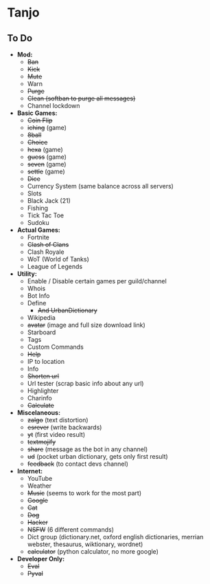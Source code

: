 # Tanjo

## To Do
- **Mod:**
	- ~~Ban~~
	- ~~Kick~~
	- ~~Mute~~
	- Warn
	- ~~Purge~~	
	- ~~Clean (softban to purge all messages)~~
	- Channel lockdown
- **Basic Games:**
	- ~~Coin Flip~~
	- ~~iching~~ (game)
	- ~~8ball~~
	- ~~Choice~~
	- ~~hexa~~ (game)
	- ~~guess~~ (game)
	- ~~seven~~ (game)
	- ~~settle~~ (game)
	- ~~Dice~~
	- Currency System (same balance across all servers)
	- Slots
	- Black Jack (21)
	- Fishing
	- Tick Tac Toe
	- Sudoku
- **Actual Games:**
	- Fortnite
	- ~~Clash of Clans~~
	- Clash Royale
	- WoT (World of Tanks)
	- League of Legends
- **Utility:**
	- Enable / Disable certain games per guild/channel
	- Whois
	- Bot Info
	- Define
		- ~~And UrbanDictionary~~
	- Wikipedia
	- ~~avatar~~ (image and full size download link)
	- Starboard
	- Tags
	- Custom Commands
	- ~~Help~~
	- IP to location
	- Info
	- ~~Shorten url~~
	- Url tester (scrap basic info about any url)
	- Highlighter
	- Charinfo
	- ~~Calculate~~
- **Miscelaneous:**
	- ~~zalgo~~ (text distortion)
	- ~~esrever~~ (write backwards)
	- ~~yt~~ (first video result)
	- ~~textmojify~~
	- ~~share~~ (message as the bot in any channel)
	- ~~ud~~ (pocket urban dictionary, gets only first result)
	- ~~feedback~~ (to contact devs channel)
- **Internet:**
	- YouTube	
	- Weather
	- ~~Music~~ (seems to work for the most part)
	- ~~Google~~
	- ~~Cat~~
	- ~~Dog~~
	- ~~Hacker~~
	- ~~NSFW~~ (6 different commands)
	- Dict group (dictionary.net, oxford english dictionaries, merrian webster, thesaurus, wiktionary, wordnet)
	- ~~calculator~~ (python calculator, no more google)
- **Developer Only:**
	- ~~Eval~~
	- ~~Pyval~~
